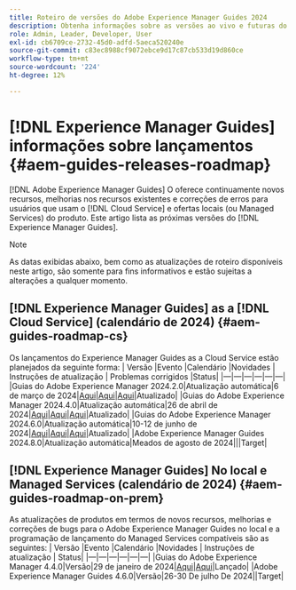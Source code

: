 ```yaml
---
title: Roteiro de versões do Adobe Experience Manager Guides 2024
description: Obtenha informações sobre as versões ao vivo e futuras do Adobe Experience Manager Guides no local e do Adobe Experience Manager Guides as a Cloud Service
role: Admin, Leader, Developer, User
exl-id: cb6709ce-2732-45d0-adfd-5aeca520240e
source-git-commit: c83ec8988cf9072ebce9d17c87cb533d19d860ce
workflow-type: tm+mt
source-wordcount: '224'
ht-degree: 12%

---
```


# [!DNL Experience Manager Guides] informações sobre lançamentos {#aem-guides-releases-roadmap}

[!DNL Adobe Experience Manager Guides] O oferece continuamente novos recursos, melhorias nos recursos existentes e correções de erros para usuários que usam o [!DNL Cloud Service] e ofertas locais (ou Managed Services) do produto. Este artigo lista as próximas versões do [!DNL Experience Manager Guides].

>[!NOTE]
>
>As datas exibidas abaixo, bem como as atualizações de roteiro disponíveis neste artigo, são somente para fins informativos e estão sujeitas a alterações a qualquer momento.

## [!DNL Experience Manager Guides] as a [!DNL Cloud Service] (calendário de 2024) {#aem-guides-roadmap-cs}

Os lançamentos do Experience Manager Guides as a Cloud Service estão planejados da seguinte forma: | Versão |Evento |Calendário |Novidades | Instruções de atualização | Problemas corrigidos |Status| |—|—|—|—|—|—| |Guias do Adobe Experience Manager 2024.2.0|Atualização automática|6 de março de 2024|[Aqui](whats-new-2024-2-0.md)|[Aqui](upgrade-instructions-2024-2-0.md)|[Aqui](fixed-issues-2024-2-0.md)|Atualizado| |Guias do Adobe Experience Manager 2024.4.0|Atualização automática|26 de abril de 2024|[Aqui](whats-new-2024-04-0.md)|[Aqui](upgrade-instructions-2024-04-0.md)|[Aqui](fixed-issues-2024-04-0.md)|Atualizado| |Guias do Adobe Experience Manager 2024.6.0|Atualização automática|10-12 de junho de 2024|[Aqui](whats-new-2024-06-0.md)|[Aqui](upgrade-instructions-2024-06-0.md)|[Aqui](fixed-issues-2024-06-0.md)|Atualizado| |Adobe Experience Manager Guides 2024.8.0|Atualização automática|Meados de agosto de 2024|||Target|

## [!DNL Experience Manager Guides] No local e Managed Services (calendário de 2024) {#aem-guides-roadmap-on-prem}

As atualizações de produtos em termos de novos recursos, melhorias e correções de bugs para o Adobe Experience Manager Guides no local e a programação de lançamento do Managed Services compatíveis são as seguintes: | Versão |Evento |Calendário |Novidades | Instruções de atualização | Status| |—|—|—|—|—|—| |Guias do Adobe Experience Manager 4.4.0|Versão|29 de janeiro de 2024|[Aqui](whats-new-4-4.md)|[Aqui](upgrade-instructions-4-4.md)|Lançado| |Adobe Experience Manager Guides 4.6.0|Versão|26-30 De julho De 2024||Target|
